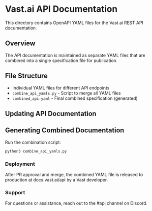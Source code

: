 # Vast.ai API Documentation

This directory contains OpenAPI YAML files for the Vast.ai REST API documentation.

## Overview
The API documentation is maintained as separate YAML files that are combined into a single specification file for publication.

## File Structure
- Individual YAML files for different API endpoints
- `combine_api_yamls.py` - Script to merge all YAML files
- `combined_api.yaml` - Final combined specification (generated)

## Updating API Documentation

## Generating Combined Documentation
Run the combination script:
```bash
python3 combine_api_yamls.py
```

### Deployment
After PR approval and merge, the combined YAML file is released to production at docs.vast.ai/api by a Vast developer.

### Support
For questions or assistance, reach out to the #api channel on Discord. 
